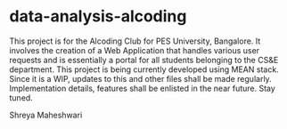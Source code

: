 # data-analysis-alcoding
This project is for the Alcoding Club for PES University, Bangalore.
It involves the creation of a Web Application that handles various user requests and is essentially a portal for all students belonging to the CS&E department.
This project is being currently developed using MEAN stack. Since it is a WIP, updates to this and other files shall be made regularly.
Implementation details, features shall be enlisted in the near future. Stay tuned.

Shreya Maheshwari
